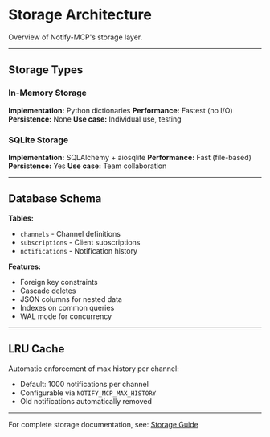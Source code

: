 # Storage Architecture

Overview of Notify-MCP's storage layer.

---

## Storage Types

### In-Memory Storage

**Implementation:** Python dictionaries
**Performance:** Fastest (no I/O)
**Persistence:** None
**Use case:** Individual use, testing

### SQLite Storage

**Implementation:** SQLAlchemy + aiosqlite
**Performance:** Fast (file-based)
**Persistence:** Yes
**Use case:** Team collaboration

---

## Database Schema

**Tables:**
- `channels` - Channel definitions
- `subscriptions` - Client subscriptions
- `notifications` - Notification history

**Features:**
- Foreign key constraints
- Cascade deletes
- JSON columns for nested data
- Indexes on common queries
- WAL mode for concurrency

---

## LRU Cache

Automatic enforcement of max history per channel:

- Default: 1000 notifications per channel
- Configurable via `NOTIFY_MCP_MAX_HISTORY`
- Old notifications automatically removed

---

For complete storage documentation, see: [Storage Guide](../STORAGE_GUIDE.md)
